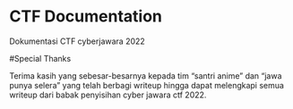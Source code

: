 # CTF Documentation
Dokumentasi CTF cyberjawara 2022

#Special Thanks

Terima kasih yang sebesar-besarnya kepada tim “santri anime” dan “jawa punya selera” yang telah berbagi writeup hingga dapat melengkapi semua writeup dari babak penyisihan cyber jawara ctf 2022.
